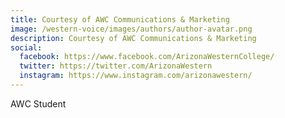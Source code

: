 ```yaml
---
title: Courtesy of AWC Communications & Marketing
image: /western-voice/images/authors/author-avatar.png
description: Courtesy of AWC Communications & Marketing
social:
  facebook: https://www.facebook.com/ArizonaWesternCollege/
  twitter: https://twitter.com/ArizonaWestern
  instagram: https://www.instagram.com/arizonawestern/
---
```


AWC Student